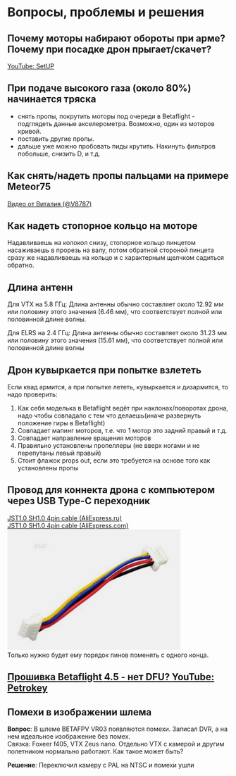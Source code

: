 # Вопросы, проблемы и решения

## Почему моторы набирают обороты при арме? Почему при посадке дрон прыгает/скачет?
[YouTube: SetUP](https://www.youtube.com/watch?v=kuZ_bh9Yz9Y)

## При подаче высокого газа (около 80%) начинается тряска
 - cнять пропы, покрутить моторы под очереди в Betaflight - подглядеть данные акселерометра. Возможно, один из моторов кривой. 
 - поставить другие пропы.
 - дальше уже можно пробовать пиды крутить. Накинуть фильтров побольше, снизить D, и т.д.

## Как снять/надеть пропы пальцами на примере Meteor75
[Видео от Виталия (@V8787)](PropsInOut.mp4)
 
## Как надеть стопорное кольцо на моторе
Надавливаешь на колокол снизу, стопорное кольцо пинцетом насаживаешь в прорезь на валу, потом обратной стороной пинцета сразу же надавливаешь на кольцо и с характерным щелчком садиться обратно.

## Длина антенн
Для VTX на 5.8 ГГц: Длина антенны обычно составляет около 12.92 мм или половину этого значения (6.46 мм), что соответствует полной или половинной длине волны. 

Для ELRS на 2.4 ГГц: Длина антенны обычно составляет около 31.23 мм или половину этого значения (15.61 мм), что соответствует полной или половинной длине волны 

## Дрон кувыркается при попытке взлететь 
Если квад армится, а при попытке лететь, кувыркается и дизармится, то надо проверить:  
1. Как себя моделька в Betaflight ведёт при наклонах/поворотах дрона, надо чтобы совпадало с тем что делаешь(иначе развернуть положение гиры в Betaflight) 
2. Совпадает мапинг моторов, т.е. что 1 мотор это задний правый и т.д.  
3. Совпадает направление вращения моторов  
4. Правильно установлены пропеллеры (не вверх ногами и не перепутаны левый правый)  
5. Стоит флажок props out, если это требуется на основе того как установлены пропы  

## Провод для коннекта дрона с компьютером через USB Type-C переходник
[JST1.0 SH1.0 4pin cable (AliExpress.ru)](https://aliexpress.ru/item/1005005796723171.html?sku_id=12000034384188766)  
[JST1.0 SH1.0 4pin cable (AliExpress.com)](https://aliexpress.ru/item/1005005796723171.html?sku_id=12000034384188766)  
![](JST10_SH.png)  
Только нужно будет ему порядок пинов поменять с одного конца.

## [Прошивка Betaflight 4.5 - нет DFU? YouTube: Petrokey](https://www.youtube.com/watch?v=0ig1Vrjek1U)

## Помехи в изображении шлема
**Вопрос**: В шлеме BETAFPV VR03 появляются помехи.  Записал DVR, а на нем идеальное изображение без помех.  
Связка: Foxeer f405, VTX Zeus nano. Отдельно VTX с камерой и другим полетником нормально работают. Как такое может быть?

**Решение**: Переключил камеру с PAL на NTSC и помехи ушли